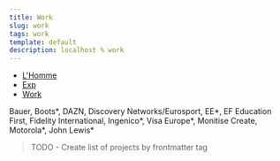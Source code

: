 ```yaml
---
title: Work
slug: work
tags: work
template: default
description: localhost % work
---
```


<ul>
  <li><a href="/">L'Homme</a></li>
  <li><a href="/experiments">Exp</a></li>
  <li><a href="/work">Work</a></li>
</ul>

Bauer, Boots*, DAZN, Discovery Networks/Eurosport, EE*, EF Education First, Fidelity International, Ingenico*, Visa Europe*, Monitise Create, Motorola*, John Lewis*

> TODO - Create list of projects by frontmatter tag